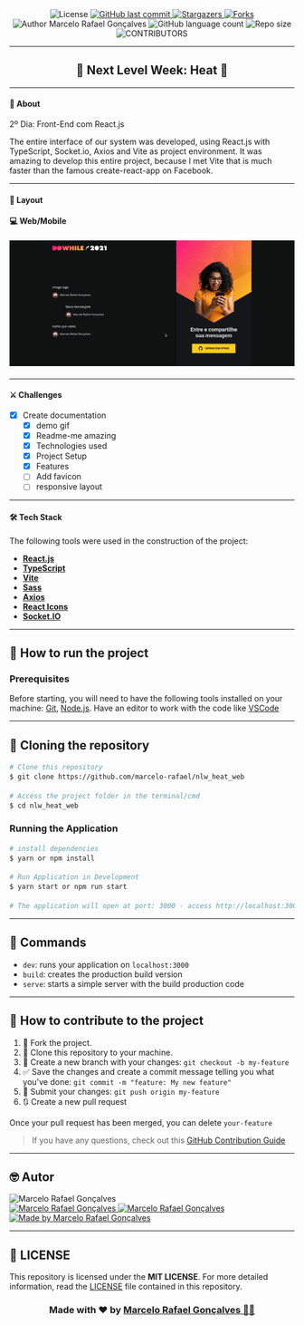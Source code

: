 <div align="center">
  <!-- LICENSE -->
  <img alt="License" src="https://img.shields.io/badge/license-MIT-5965e0?style=for-the-badge&labelColor=5A5A5A&color=0077B5">
<!-- LAST COMMIT -->
<a href="https://github.com/marcelo-rafael/nlw_heat_web/commits/master">
    <img alt="GitHub last commit" src="https://img.shields.io/github/last-commit/marcelo-rafael/nlw_heat_web?style=for-the-badge&label=last%20commit:&labelColor=5A5A5A&color=0077B5">
  </a>
<!-- STARS -->
  <a href="https://github.com/marcelo-rafael/nlw_heat_web/stargazers/master">
    <img alt="Stargazers" src="https://img.shields.io/github/stars/marcelo-rafael/nlw_heat_web?style=for-the-badge&label=stars&labelColor=5A5A5A&color=0077B5&logo=github">
  </a>
  <!-- FORKS -->
  <a href="https://github.com/marcelo-rafael/nlw_heat_web/forks/master">
    <img alt="Forks" src="https://img.shields.io/github/forks/marcelo-rafael/nlw_heat_web?style=for-the-badge&label=forks&labelColor=5A5A5A&color=0077B5&logo=github">
  </a>
  <!-- AUTHOR -->
  <img alt="Author Marcelo Rafael Gonçalves" src="https://img.shields.io/badge/author-Marcelo%20Rafael-informational?style=for-the-badge&labelColor=5A5A5A&color=0077B5">
  <!-- LANGUAGES -->
   <img alt="GitHub language count" src="https://img.shields.io/github/languages/count/marcelo-rafael/nlw_heat_web?style=for-the-badge&labelColor=5A5A5A&color=0077B5">
  <!-- REPO SIZE -->
  <img alt="Repo size" src="https://img.shields.io/github/repo-size/marcelo-rafael/nlw_heat_web?style=for-the-badge&labelColor=5A5A5A&color=0077B5">
  <!-- CONTRIBUTORS -->
 <img alt="CONTRIBUTORS" src="https://img.shields.io/github/contributors/marcelo-rafael/nlw_heat_web?style=for-the-badge&labelColor=5A5A5A&color=0077B5">
</div>

---

<h2 align="center">
 🚀 Next Level Week: Heat 🚀
</h2>

<!-- <p align="center"><a href="#">Deploy on Vercel</a></p> -->

---

#### 🚀 About

2º Dia: Front-End com React.js

The entire interface of our system was developed, using React.js with TypeScript, Socket.io, Axios and Vite as project environment. It was amazing to develop this entire project, because I met Vite that is much faster than the famous create-react-app on Facebook.

---

<!-- #### 📋 Features

  - [x] Client list
  - [x] Add new client.
  - [x] Edit client.
  - [x] Delete client.

--- -->

#### 🎨 Layout

#### 💻  Web/Mobile

<h4 align="center">
  <img alt="nlw-heat-web" title="nlw-heat-web" src="./src/assets/nlw.gif" width="700px" />
</h4>  

---

#### ⚔️ Challenges

- [x] Create documentation
  - [x] demo gif
  - [x] Readme-me amazing
  - [x] Technologies used
  - [x] Project Setup
  - [x] Features
  - [ ] Add favicon
  - [ ] responsive layout

---

#### 🛠️ Tech Stack

The following tools were used in the construction of the project:

- **[React.js](https://pt-br.reactjs.org/)**
- **[TypeScript](https://www.typescriptlang.org/)**
- **[Vite](https://vitejs.dev/)**
- **[Sass](https://sass-lang.com/)**
- **[Axios](https://github.com/axios/axios)**
- **[React Icons](https://react-icons.github.io/react-icons/)**
- **[Socket.IO](https://socket.io/)**

---

## 🚀 How to run the project

### Prerequisites

Before starting, you will need to have the following tools installed on your machine:
[Git](https://git-scm.com), [Node.js](https://nodejs.org/en/).
Have an editor to work with the code like [VSCode](https://code.visualstudio.com/)

---

## 👯 Cloning the repository

```bash
# Clone this repository
$ git clone https://github.com/marcelo-rafael/nlw_heat_web

# Access the project folder in the terminal/cmd
$ cd nlw_heat_web

```

### Running the Application

```bash
# install dependencies
$ yarn or npm install

# Run Application in Development
$ yarn start or npm run start

# The application will open at port: 3000 - access http://localhost:3000
```

---

## 🔎 Commands

- `dev`: runs your application on `localhost:3000`
- `build`: creates the production build version
- `serve`: starts a simple server with the build production code

---

## 💪 How to contribute to the project

1. 🍴 Fork the project.
2. 👯 Clone this repository to your machine.
3. 🎋 Create a new branch with your changes: `git checkout -b my-feature`
4. ✅ Save the changes and create a commit message telling you what you've done: `git commit -m "feature: My new feature"`
5. 📌 Submit your changes: `git push origin my-feature`
6. 🔃 Create a new pull request

Once your pull request has been merged, you can delete `your-feature`

> If you have any questions, check out this [GitHub Contribution Guide](https://github.com/firstcontributions/first-contributions)

---

## 🤓 Autor

<img src="https://avatars0.githubusercontent.com/u/29902777?s=460&u=61d43667f33a45eb000a2af216e4abeb2d4a6717&v=4" width="100px" alt="Marcelo Rafael Gonçalves"/>
<div>
<a href="mailto:marcelo.rafael.goncalves@gmail.com">
      <img alt="Marcelo Rafael Gonçalves" src="https://img.shields.io/badge/-gmail-0077B5?style=for-the-badge&logo=gmail&logoColor=white" />
   </a>
<a href="https://www.linkedin.com/in/marcelo-rafael-gonçalves/">
      <img alt="Marcelo Rafael Gonçalves" src="https://img.shields.io/badge/-linkedin-0077B5?style=for-the-badge&logo=Linkedin&logoColor=white" />
   </a>
<a href="https://github.com/marcelo-rafael">
  <img alt="Made by Marcelo Rafael Gonçalves" src="https://img.shields.io/badge/-Github-0077B5?style=for-the-badge&logo=Github&logoColor=white&link=https://github.com/marcelo-rafael" />
  </a>
</div>

---

## 📝 LICENSE

This repository is licensed under the **MIT LICENSE**. For more detailed information, read the [LICENSE](./LICENSE) file contained in this repository.

<h3 align="center">
Made with ❤️ by <a href="https://www.linkedin.com/in/marcelo-rafael-goncalves/">Marcelo Rafael Gonçalves 💜🚀</a>
</h3>
